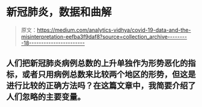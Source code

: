# 新冠肺炎，数据和曲解

> 原文：<https://medium.com/analytics-vidhya/covid-19-data-and-the-misinterpretation-eefba3f9daf8?source=collection_archive---------18----------------------->

## 人们把新冠肺炎病例总数的上升单独作为形势恶化的指标，或者只用病例总数来比较两个地区的形势，但这是进行比较的正确方法吗？在这篇文章中，我简要介绍了人们忽略的主要变量。